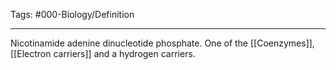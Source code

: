 Tags: #000-Biology/Definition 

---
Nicotinamide adenine dinucleotide phosphate. One of the [[Coenzymes]], [[Electron carriers]] and a hydrogen carriers.